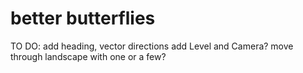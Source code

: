 # better butterflies

TO DO:
add heading, vector directions
add Level and Camera?
move through landscape with one or a few?